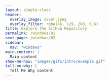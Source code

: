 ```yaml
---
layout: simple-class
header:
  overlay_image: cover.jpeg
  overlay_filter: rgba(46, 129, 200, 0.6)
title: Explore the GitHub Repository
permalink: /windows/01
next-page: /windows/02
sidebar:
  nav: "windows"
main-content: |
  Main content
show-me-how: "images/gifs/intro/example.gif"
tell-me-why: |
  Tell Me Why content
---
```

